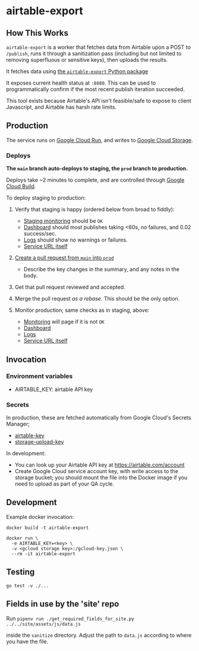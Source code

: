 # airtable-export

## How This Works

`airtable-export` is a worker that fetches data from Airtable upon a
POST to `/publish`, runs it through a sanitization pass (including but
not limited to removing superfluous or sensitive keys), then uploads
the results.

It fetches data using [the `airtable-export` Python
package](https://github.com/simonw/airtable-export)

It exposes current health status at `:8080`.
This can be used to programmatically confirm if the most recent publish
iteration succeeded.

This tool exists because Airtable's API isn't feasible/safe to expose to client
Javascript, and Airtable has harsh rate limits.

## Production

The service runs on [Google Cloud
Run](https://console.cloud.google.com/run?project=cavaccineinventory),
and writes to [Google Cloud
Storage](https://console.cloud.google.com/storage/browser/cavaccineinventory-sitedata).

### Deploys

**The `main` branch auto-deploys to staging, the `prod` branch to
production.**

Deploys take ~2 minutes to complete, and are controlled through
[Google Cloud
Build](https://console.cloud.google.com/cloud-build/triggers?project=cavaccineinventory).

To deploy staging to production:

1. Verify that staging is happy (ordered below from broad to fiddly):
   - [Staging monitoring](https://us-central1-cavaccineinventory.cloudfunctions.net/freshLocationsStaging)
     should be `OK`
   - [Dashboard](https://console.cloud.google.com/monitoring/dashboards/builder/75b273d3-6724-48d0-8dad-0922f6207f79?project=cavaccineinventory)
     should most publishes taking <60s, no failures, and 0.02 success/sec.
   - [Logs](https://console.cloud.google.com/run/detail/us-west1/airtable-export-staging/logs?project=cavaccineinventory)
     should show no warnings or failures.
   - [Service URL itself](https://airtable-export-staging-patvwfu2ya-uw.a.run.app/healthcheck)

2. [Create a pull request from `main` into `prod`](https://github.com/CAVaccineInventory/airtable-export/compare/prod...main?quick_pull=1&title=[DEPLOY]+%28summarize%20here%29)
   - Describe the key changes in the summary, and any notes in the body.

3. Get that pull request reviewed and accepted.

4. Merge the pull request _as a rebase_.  This should be the only option.

5. Monitor production; same checks as in staging, above:
   - [Monitoring](https://us-central1-cavaccineinventory.cloudfunctions.net/freshLocations)
     will page if it is not `OK`
   - [Dashboard](https://console.cloud.google.com/monitoring/dashboards/builder/75b273d3-6724-48d0-8dad-0922f6207f79?project=cavaccineinventory)
   - [Logs](https://console.cloud.google.com/run/detail/us-west1/airtable-export-prod/logs?project=cavaccineinventory)
   - [Service URL itself](https://airtable-export-prod-patvwfu2ya-uw.a.run.app/healthcheck)

## Invocation

### Environment variables

* AIRTABLE_KEY: airtable API key

### Secrets

In production, these are fetched automatically from Google Cloud's Secrets Manager;
 - [airtable-key](https://console.cloud.google.com/security/secret-manager/secret/airtable-key/versions?project=cavaccineinventory)
 - [storage-upload-key](https://console.cloud.google.com/security/secret-manager/secret/storage-upload-key/versions?project=cavaccineinventory)

In development:
 - You can look up your Airtable API key at https://airtable.com/account
 - Create Google Cloud service account key, with write access to the
   storage bucket; you should mount the file into the Docker image if
   you need to upload as part of your QA cycle.


## Development

Example docker invocation:

```
docker build -t airtable-export

docker run \
  -e AIRTABLE_KEY=<key> \
  -v <gcloud storage key>:/gcloud-key.json \
  --rm -it airtable-export
```

## Testing

```
go test -v ./...
```

## Fields in use by the 'site' repo

Run `pipenv run ./get_required_fields_for_site.py ../../site/assets/js/data.js`

inside the `sanitize` directory. Adjust the path to `data.js` according to where
you have the file.
